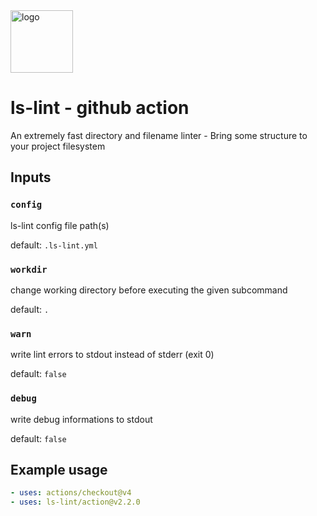 <img width="100" src="https://raw.githubusercontent.com/loeffel-io/ls-lint/master/assets/logo/ls-lint.png" alt="logo">

# ls-lint - github action

An extremely fast directory and filename linter - Bring some structure to your project filesystem

## Inputs

### `config`

ls-lint config file path(s)

default: `.ls-lint.yml`

### `workdir`

change working directory before executing the given subcommand

default: `.`

### `warn`

write lint errors to stdout instead of stderr (exit 0)

default: `false`

### `debug`

write debug informations to stdout

default: `false`

## Example usage

```yaml
- uses: actions/checkout@v4
- uses: ls-lint/action@v2.2.0
```

